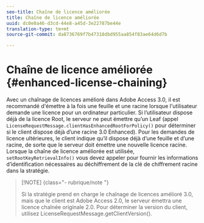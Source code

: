 ```yaml
---
seo-title: Chaîne de licence améliorée
title: Chaîne de licence améliorée
uuid: dc0e0a46-d3cd-44e8-a45d-3e22787be44e
translation-type: tm+mt
source-git-commit: da8736769f7b47318dbd955aa854f83ae64d6d7b

---
```



# Chaîne de licence améliorée {#enhanced-license-chaining}

Avec un chaînage de licences amélioré dans Adobe Access 3.0, il est recommandé d&#39;émettre à la fois une feuille et une racine lorsque l&#39;utilisateur demande une licence pour un ordinateur particulier. Si l’utilisateur dispose déjà de la licence Root, le serveur ne peut émettre qu’un Leaf (appel `LicenseRequestMessage.clientHasEnhancedRootForPolicy()` pour déterminer si le client dispose déjà d’une racine 3.0 Enhanced). Pour les demandes de licence ultérieures, le client indique qu’il dispose déjà d’une feuille et d’une racine, de sorte que le serveur doit émettre une nouvelle licence racine. Lorsque la chaîne de licence améliorée est utilisée, `setRootKeyRetrievalInfo()` vous devez appeler pour fournir les informations d’identification nécessaires au déchiffrement de la clé de chiffrement racine dans la stratégie.

>[!NOTE] {class=&quot;- rubrique/note &quot;}
>
>Si la stratégie prend en charge le chaînage de licences amélioré 3.0, mais que le client est Adobe Access 2.0, le serveur émettra une licence chaînée originale 2.0. Pour déterminer la version du client, utilisez LicenseRequestMessage.getClientVersion().

